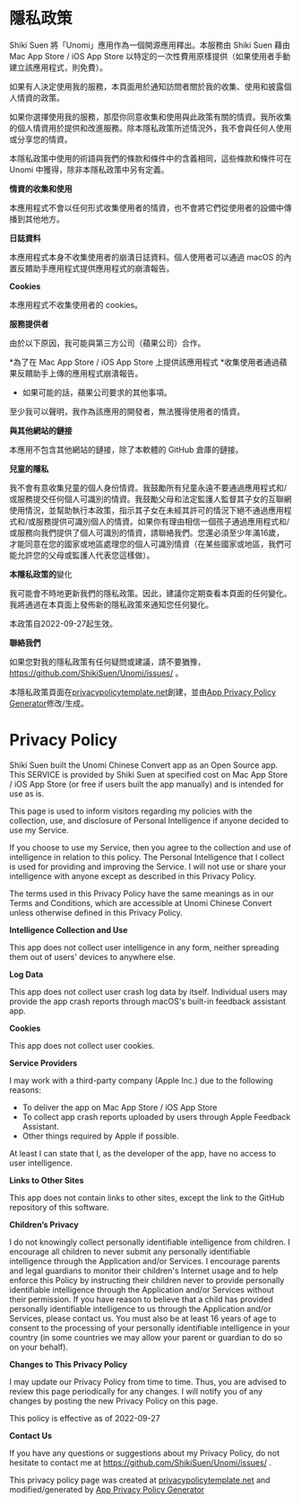 # **隱私政策**

Shiki Suen 將「Unomi」應用作為一個開源應用釋出。本服務由 Shiki Suen 藉由 Mac App Store / iOS App Store 以特定的一次性費用原樣提供（如果使用者手動建立該應用程式，則免費）。

如果有人決定使用我的服務，本頁面用於通知訪問者關於我的收集、使用和披露個人情資的政策。

如果你選擇使用我的服務，那麼你同意收集和使用與此政策有關的情資。我所收集的個人情資用於提供和改進服務。除本隱私政策所述情況外，我不會與任何人使用或分享您的情資。

本隱私政策中使用的術語與我們的條款和條件中的含義相同，這些條款和條件可在 Unomi 中獲得，除非本隱私政策中另有定義。

**情資的收集和使用**

本應用程式不會以任何形式收集使用者的情資，也不會將它們從使用者的設備中傳播到其他地方。

**日誌資料**

本應用程式本身不收集使用者的崩潰日誌資料。個人使用者可以通過 macOS 的內置反饋助手應用程式提供應用程式的崩潰報告。

**Cookies**

本應用程式不收集使用者的 cookies。

**服務提供者**

由於以下原因，我可能與第三方公司（蘋果公司）合作。

*為了在 Mac App Store / iOS App Store 上提供該應用程式
*收集使用者通過蘋果反饋助手上傳的應用程式崩潰報告。
* 如果可能的話，蘋果公司要求的其他事項。

至少我可以聲明，我作為該應用的開發者，無法獲得使用者的情資。

**與其他網站的鏈接**

本應用不包含其他網站的鏈接，除了本軟體的 GitHub 倉庫的鏈接。

**兒童的隱私**

我不會有意收集兒童的個人身份情資。我鼓勵所有兒童永遠不要通過應用程式和/或服務提交任何個人可識別的情資。我鼓勵父母和法定監護人監督其子女的互聯網使用情況，並幫助執行本政策，指示其子女在未經其許可的情況下絕不通過應用程式和/或服務提供可識別個人的情資。如果你有理由相信一個孩子通過應用程式和/或服務向我們提供了個人可識別的情資，請聯絡我們。您還必須至少年滿16歲，才能同意在您的國家或地區處理您的個人可識別情資（在某些國家或地區，我們可能允許您的父母或監護人代表您這樣做）。

**本隱私政策的**變化

我可能會不時地更新我們的隱私政策。因此，建議你定期查看本頁面的任何變化。我將通過在本頁面上發佈新的隱私政策來通知您任何變化。

本政策自2022-09-27起生效。

**聯絡我們**

如果您對我的隱私政策有任何疑問或建議，請不要猶豫，https://github.com/ShikiSuen/Unomi/issues/ 。

本隱私政策頁面在[privacypolicytemplate.net](https://privacypolicytemplate.net)創建，並由[App Privacy Policy Generator](https://app-privacy-policy-generator.nisrulz.com/)修改/生成。


# **Privacy Policy**

Shiki Suen built the Unomi Chinese Convert app as an Open Source app. This SERVICE is provided by Shiki Suen at specified cost on Mac App Store / iOS App Store (or free if users built the app manually) and is intended for use as is.

This page is used to inform visitors regarding my policies with the collection, use, and disclosure of Personal Intelligence if anyone decided to use my Service.

If you choose to use my Service, then you agree to the collection and use of intelligence in relation to this policy. The Personal Intelligence that I collect is used for providing and improving the Service. I will not use or share your intelligence with anyone except as described in this Privacy Policy.

The terms used in this Privacy Policy have the same meanings as in our Terms and Conditions, which are accessible at Unomi Chinese Convert unless otherwise defined in this Privacy Policy.

**Intelligence Collection and Use**

This app does not collect user intelligence in any form, neither spreading them out of users' devices to anywhere else.

**Log Data**

This app does not collect user crash log data by itself. Individual users may provide the app crash reports through macOS's built-in feedback assistant app.

**Cookies**

This app does not collect user cookies.

**Service Providers**

I may work with a third-party company (Apple Inc.) due to the following reasons:

*   To deliver the app on Mac App Store / iOS App Store
*   To collect app crash reports uploaded by users through Apple Feedback Assistant.
*   Other things required by Apple if possible.

At least I can state that I, as the developer of the app, have no access to user intelligence.

**Links to Other Sites**

This app does not contain links to other sites, except the link to the GitHub repository of this software.

**Children’s Privacy**

I do not knowingly collect personally identifiable intelligence from children. I encourage all children to never submit any personally identifiable intelligence through the Application and/or Services. I encourage parents and legal guardians to monitor their children's Internet usage and to help enforce this Policy by instructing their children never to provide personally identifiable intelligence through the Application and/or Services without their permission. If you have reason to believe that a child has provided personally identifiable intelligence to us through the Application and/or Services, please contact us. You must also be at least 16 years of age to consent to the processing of your personally identifiable intelligence in your country (in some countries we may allow your parent or guardian to do so on your behalf).

**Changes to This Privacy Policy**

I may update our Privacy Policy from time to time. Thus, you are advised to review this page periodically for any changes. I will notify you of any changes by posting the new Privacy Policy on this page.

This policy is effective as of 2022-09-27

**Contact Us**

If you have any questions or suggestions about my Privacy Policy, do not hesitate to contact me at https://github.com/ShikiSuen/Unomi/issues/ .

This privacy policy page was created at [privacypolicytemplate.net](https://privacypolicytemplate.net) and modified/generated by [App Privacy Policy Generator](https://app-privacy-policy-generator.nisrulz.com/)
